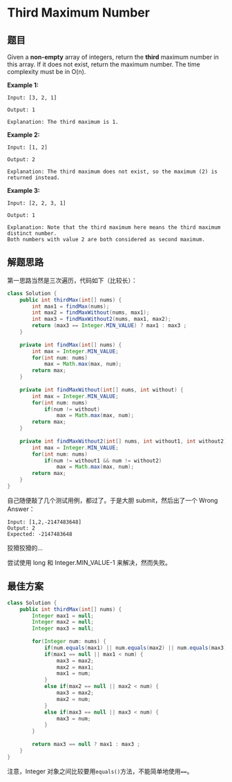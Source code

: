 # Third Maximum Number

## 题目

Given a **non-empty** array of integers, return the **third** maximum number in this array. If it does not exist, return the maximum number. The time complexity must be in O(n).

**Example 1:**

```
Input: [3, 2, 1]

Output: 1

Explanation: The third maximum is 1.
```

**Example 2:**

```
Input: [1, 2]

Output: 2

Explanation: The third maximum does not exist, so the maximum (2) is returned instead.
```

**Example 3:**

```
Input: [2, 2, 3, 1]

Output: 1

Explanation: Note that the third maximum here means the third maximum distinct number.
Both numbers with value 2 are both considered as second maximum.
```

## 解题思路

第一思路当然是三次遍历，代码如下（比较长）：

```java
class Solution {
    public int thirdMax(int[] nums) {
        int max1 = findMax(nums);
        int max2 = findMaxWithout(nums, max1);
        int max3 = findMaxWithout2(nums, max1, max2);
        return (max3 == Integer.MIN_VALUE) ? max1 : max3 ;
    }
    
    private int findMax(int[] nums) {
        int max = Integer.MIN_VALUE;
        for(int num: nums)
            max = Math.max(max, num);
        return max;
    }
    
    private int findMaxWithout(int[] nums, int without) {
        int max = Integer.MIN_VALUE;
        for(int num: nums)
            if(num != without)
                max = Math.max(max, num);
        return max;
    }
    
    private int findMaxWithout2(int[] nums, int without1, int without2) {
        int max = Integer.MIN_VALUE;
        for(int num: nums)
            if(num != without1 && num != without2)
                max = Math.max(max, num);
        return max;
    }
}
```

自己随便敲了几个测试用例，都过了。于是大胆 submit，然后出了一个 Wrong Answer：

```
Input: [1,2,-2147483648]
Output: 2
Expected: -2147483648
```

狡猾狡猾的...

尝试使用 long 和 Integer.MIN_VALUE-1 来解决，然而失败。

## 最佳方案

```java
class Solution {
    public int thirdMax(int[] nums) {
        Integer max1 = null;
        Integer max2 = null;
        Integer max3 = null;
        
        for(Integer num: nums) {
            if(num.equals(max1) || num.equals(max2) || num.equals(max3))    continue;
            if(max1 == null || max1 < num) {
                max3 = max2;
                max2 = max1;
                max1 = num;
            }
            else if(max2 == null || max2 < num) {
                max3 = max2;
                max2 = num;
            }
            else if(max3 == null || max3 < num) {
                max3 = num;
            }
        }
        
        return max3 == null ? max1 : max3 ;
    }
}
```

注意，Integer 对象之间比较要用`equals()`方法，不能简单地使用`==`。